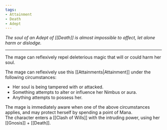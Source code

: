 ```yaml
---
tags:
- Attainment
- Death
- Adept
---
```


_The soul of an Adept of [[Death]] is almost impossible to affect, let alone harm or dislodge._

---

The mage can reflexively repel deleterious magic that will or could harm her soul.

The mage can reflexively use this [[Attainments|Attainment]] under the following circumstances:

- Her soul is being tampered with or attacked.
- Something attempts to alter or influence her Nimbus or aura.
- Anything attempts to possess her.

The mage is immediately aware when one of the above circumstances applies, and may protect herself by spending a point of Mana.\
The character enters a [[Clash of Wills]] with the intruding power, using her [[Gnosis]] + [[Death]].